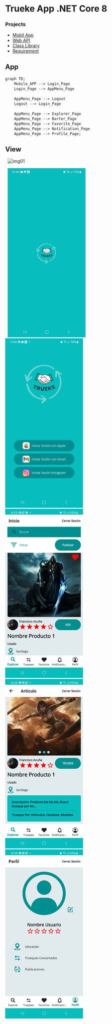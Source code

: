 # Trueke App .NET Core 8

### Projects
* [Mobil App](https://github.com/TheNefelin/Kambio_.NetCore/tree/master/MauiKambio)
* [Web API](*)
* [Class Library](https://github.com/TheNefelin/Kambio_.NetCore/tree/master/ClassLibraryModels)
* [Requirement](https://github.com/TheNefelin/Kambio_.NetCore/tree/master/Requerimiento)

## App
```mermaid
graph TD;
    Mobile_APP --> Login_Page 
    Login_Page --> AppMenu_Page
  
    AppMenu_Page --> Logout
    Logout --> Login_Page

    AppMenu_Page --> Explorer_Page
    AppMenu_Page --> Barter_Page
    AppMenu_Page --> Favorite_Page
    AppMenu_Page --> Notification_Page
    AppMenu_Page --> Profile_Page;
```

## View
&nbsp;
<img src="\Requerimiento\Docs\img01.jpg" alt="img01" width="100px"/>
&nbsp;

<div>
    &nbsp;
    <img src="\Requerimiento\Docs\img02.jpg" alt="img02" width="250px"/>
    &nbsp;
    <img src="\Requerimiento\Docs\img03.jpg" alt="img03" width="250px"/>
    &nbsp;
    <img src="\Requerimiento\Docs\img04.jpg" alt="img04" width="250px"/>
    &nbsp;
    <img src="\Requerimiento\Docs\img05.jpg" alt="img05" width="250px"/>
    &nbsp;
    <img src="\Requerimiento\Docs\img06.jpg" alt="img06" width="250px"/>
    &nbsp;	
</div>

